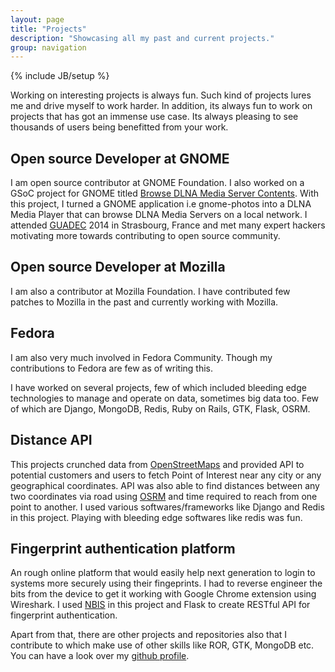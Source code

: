```yaml
---
layout: page
title: "Projects"
description: "Showcasing all my past and current projects."
group: navigation
---
```

{% include JB/setup %}

Working on interesting projects is always fun. Such kind of projects lures me
and drive myself to work harder. In addition, its always fun to work on projects
that has got an immense use case. Its always pleasing to see thousands of users
being benefitted from your work.

## Open source Developer at GNOME
I am open source contributor at GNOME Foundation. I also worked on a GSoC project for GNOME
titled [Browse DLNA Media Server Contents](https://wiki.gnome.org/ThreePointThirteen/Features/BrowseDMSPhotos).
With this project, I turned a GNOME application i.e gnome-photos
into a DLNA Media Player that can browse DLNA Media Servers on a local network.
I attended [GUADEC](http://guadec.org) 2014 in Strasbourg, France and met many expert hackers motivating more towards contributing to
open source community.

## Open source Developer at Mozilla
I am also a contributor at Mozilla Foundation. I have contributed few patches to Mozilla in the past and 
currently working with Mozilla.

## Fedora
I am also very much involved in Fedora Community. Though my contributions to Fedora are few as of writing this.

I have worked on several projects, few of which included bleeding edge
technologies to manage and operate on data, sometimes big data too. Few of which
are Django, MongoDB, Redis, Ruby on Rails, GTK, Flask, OSRM.

## Distance API
This projects crunched data from [OpenStreetMaps](http://openstreetmaps.org) and provided API to potential 
customers and users to fetch Point of Interest near any city or any geographical coordinates. API was also able to
find distances between any two coordinates via road using [OSRM](https://github.com/Project-OSRM/osrm-backend) and time required
to reach from one point to another.
I used various softwares/frameworks like Django and Redis in this project. Playing with bleeding edge 
softwares like redis was fun.

## Fingerprint authentication platform
An rough online platform that would easily help next generation to login to systems more securely using their fingeprints.
I had to reverse engineer the bits from the device to get it working with Google Chrome extension using Wireshark.
I used [NBIS](http://www.nist.gov/itl/iad/ig/nbis.cfm) in this project and Flask to create RESTful API for fingerprint authentication.

Apart from that, there are other projects and repositories also that I contribute to which make use of other 
skills like ROR, GTK, MongoDB etc. You can have a look over
my [github profile](http://github.com/pranavk/). 
